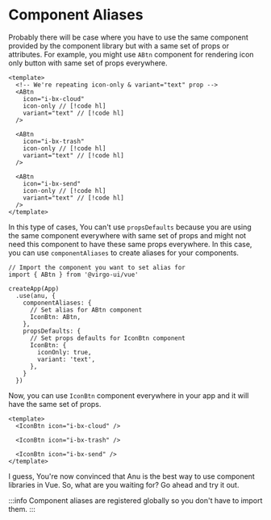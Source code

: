# Component Aliases

Probably there will be case where you have to use the same component provided by the component library but with a same set of props or attributes. For example, you might use `ABtn` component for rendering icon only button with same set of props everywhere.

```vue
<template>
  <!-- We're repeating icon-only & variant="text" prop -->
  <ABtn
    icon="i-bx-cloud"
    icon-only // [!code hl]
    variant="text" // [!code hl]
  />

  <ABtn
    icon="i-bx-trash"
    icon-only // [!code hl]
    variant="text" // [!code hl]
  />

  <ABtn
    icon="i-bx-send"
    icon-only // [!code hl]
    variant="text" // [!code hl]
  />
</template>
```

In this type of cases, You can't use `propsDefaults` because you are using the same component everywhere with same set of props and might not need this component to have these same props everywhere. In this case, you can use `componentAliases` to create aliases for your components.

```ts{6-16}
// Import the component you want to set alias for
import { ABtn } from '@virgo-ui/vue'

createApp(App)
  .use(anu, {
    componentAliases: {
      // Set alias for ABtn component
      IconBtn: ABtn,
    },
    propsDefaults: {
      // Set props defaults for IconBtn component
      IconBtn: {
        iconOnly: true,
        variant: 'text',
      },
    }
  })
```

Now, you can use `IconBtn` component everywhere in your app and it will have the same set of props.

```vue
<template>
  <IconBtn icon="i-bx-cloud" />

  <IconBtn icon="i-bx-trash" />

  <IconBtn icon="i-bx-send" />
</template>
```

I guess, You're now convinced that Anu is the best way to use component libraries in Vue. So, what are you waiting for? Go ahead and try it out.

:::info
Component aliases are registered globally so you don't have to import them.
:::
